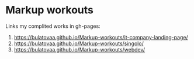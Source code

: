 # Markup workouts

Links my complited works in gh-pages:
1. https://bulatovaa.github.io/Markup-workouts/it-company-landing-page/
2. https://bulatovaa.github.io/Markup-workouts/singolo/
3. https://bulatovaa.github.io/Markup-workouts/webdev/
